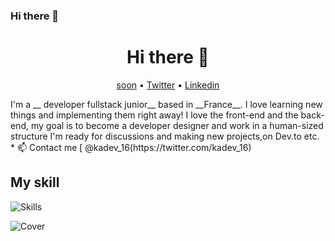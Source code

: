 ### Hi there 👋


<h1 align="center">Hi there 👋</h1>
<p align="center">
  <a href="https://www.fr/">soon</a> •
  <a href="https://twitter.com/ka_dev16">Twitter</a> •
  <a href="https://www.linkedin.com/in/karim-a-a23816176">Linkedin</a>
</p>
I'm a __ developer fullstack junior__  based in __France__. I love learning new things and implementing them right away! I love the front-end and the back-end, my goal is to become a developer designer and work in a human-sized structure I'm ready for discussions and making new projects,on Dev.to etc.
* 📫 Contact me [ @kadev_16(https://twitter.com/kadev_16)

## My skill


  <img align="center" alt="Skills" src="(https://github.com/kadev-oclock/kadev-oclock/master/img/skills.png" />
</p>

![Cover](https://github.com/kadev-oclock/kadev-oclock//main/skills.png)
